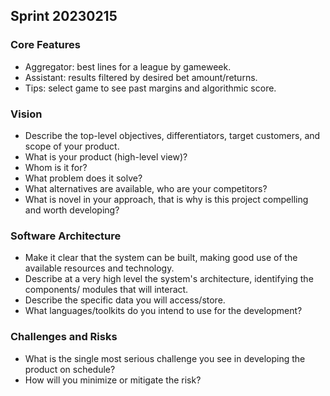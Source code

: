 ## Sprint 20230215

### Core Features
- Aggregator: best lines for a league by gameweek.
- Assistant: results filtered by desired bet amount/returns.
- Tips: select game to see past margins and algorithmic score.

### Vision
- Describe the top-level objectives, differentiators, target customers, and scope of your
product.
- What is your product (high-level view)?
- Whom is it for?
- What problem does it solve?
- What alternatives are available, who are your competitors?
- What is novel in your approach, that is why is this project compelling and worth
developing?

### Software Architecture
- Make it clear that the system can be built, making good use of the available resources
and technology.
- Describe at a very high level the system's architecture, identifying the components/
modules that will interact.
- Describe the specific data you will access/store.
- What languages/toolkits do you intend to use for the
development?

### Challenges and Risks
- What is the single most serious challenge you see in developing the product on
schedule?
- How will you minimize or mitigate the risk?
